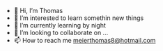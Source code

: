 - 👋 Hi, I’m Thomas
- 👀 I’m interested to learn somethin new things
- 🌱 I’m currently learning by night
- 💞️ I’m looking to collaborate on ...
- 📫 How to reach me meierthomas8@hotmail.com

<!---
meierthomas8/meierthomas8 is a ✨ special ✨ repository because its `README.md` (this file) appears on your GitHub profile.
You can click the Preview link to take a look at your changes.
--->
